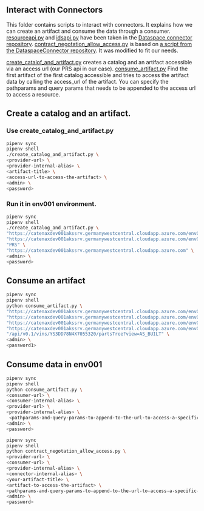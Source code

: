 ## Interact with Connectors

This folder contains scripts to interact with connectors. It explains how we can create an artifact and consume the data through a consumer.
[resourceapi.py](https://github.com/International-Data-Spaces-Association/DataspaceConnector/blob/main/scripts/tests/resourceapi.py) and [idsapi.py](https://github.com/International-Data-Spaces-Association/DataspaceConnector/blob/main/scripts/tests/idsapi.py) have been taken in the [Dataspace connector repository](https://github.com/International-Data-Spaces-Association/DataspaceConnector).
[contract_negotation_allow_access.py](contract_negotation_allow_access.py) is based on [a script from the DataspaceConnector repository](https://github.com/International-Data-Spaces-Association/DataspaceConnector/blob/main/scripts/tests/contract_negotation_allow_access.py). It was modified to fit our needs.

[create_catalof_and_artifact.py](./create_catalof_and_artifact.py) creates a catalog and an artifact accessible via an access url (our PRS api in our case).
[consume_artifact.py](./consume_artifact.py) Find the first artifact of the first catalog accessible and tries to access
the artifact data by calling the access_url of the artifact. You can specify the pathparams and query params that needs to be appended to the access url to access a resource.

## Create a catalog and an artifact.

### Use create_catalog_and_artifact.py
```bash
pipenv sync
pipenv shell
./create_catalog_and_artifact.py \
<provider-url> \
<provider-internal-alias> \
<artifact-title> \
<access-url-to-access-the-artifact> \
<admin> \
<password>
```

### Run it in env001 environment.
```bash
pipenv sync
pipenv shell
./create_catalog_and_artifact.py \
"https://catenaxdev001akssrv.germanywestcentral.cloudapp.azure.com/env001/producer" \
"https://catenaxdev001akssrv.germanywestcentral.cloudapp.azure.com/env001/producer" \
"PRS" \
"https://catenaxdev001akssrv.germanywestcentral.cloudapp.azure.com" \
<admin> \
<password>
```

## Consume an artifact

```bash
pipenv sync
pipenv shell
python consume_artifact.py \
"https://catenaxdev001akssrv.germanywestcentral.cloudapp.azure.com/env001/producer" \
"https://catenaxdev001akssrv.germanywestcentral.cloudapp.azure.com/env001/consumer" \
"https://catenaxdev001akssrv.germanywestcentral.cloudapp.azure.com/env001/producer" \
"https://catenaxdev001akssrv.germanywestcentral.cloudapp.azure.com/env001/consumer" \
"/api/v0.1/vins/YS3DD78N4X7055320/partsTree?view=AS_BUILT" \
<admin> \
<password1>
```

## Consume data in env001
```bash
pipenv sync
pipenv shell
python consume_artifact.py \
<consumer-url> \
<consumer-internal-alias> \
<provider-url> \
<provider-internal-alias> \
 <pathparams-and-query-params-to-append-to-the-url-to-access-a-specific-resource> \
<admin> \
<password>
```

```bash
pipenv sync
pipenv shell
python contract_negotation_allow_access.py \ 
<provider-url> \
<consumer-url> \
<provider-internal-alias> \
<connector-internal-alias> \
<your-artifact-title> \
<artifact-to-access-the-artifact> \
<pathparams-and-query-params-to-append-to-the-url-to-access-a-specific-resource> \
<admin> \
<password>
```